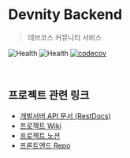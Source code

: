 # Devnity Backend
> 데브코스 커뮤니티 서비스

![Health](https://img.shields.io/website?down_message=DOWN&up_message=UP&label=server-prod&url=http://3.37.54.135:5000/docs/index.html) ![Health](https://img.shields.io/website?down_message=DOWN&up_message=UP&label=server-dev&url=http://3.37.54.135:8888/health) [![codecov](https://codecov.io/gh/prgrms-web-devcourse/Team_BbungCles_Devnity_BE/branch/develop/graph/badge.svg?token=MX7YVUP5SW)](https://codecov.io/gh/prgrms-web-devcourse/Team_BbungCles_Devnity_BE)

<br>

## 프로젝트 관련 링크

- [개발서버 API 문서 (RestDocs)](http://3.37.54.135:8888/docs/index.html)
- [프로젝트 Wiki](https://github.com/prgrms-web-devcourse/Team_BbungCles_Devnity_BE/wiki)
- [프로젝트 노션](https://www.notion.so/backend-devcourse/7-Devnity-c0f09e027acf4d9e8aeab21f7a9a8822)
- [프론트엔드 Repo](https://github.com/prgrms-web-devcourse/Team_BbungCles_Devnity_FE)


